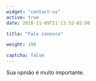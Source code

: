 ```yaml
---
widget: "contact-us"
active: true
date: 2018-11-09T11:13:52-02:00

title: "Fale conosco"

weight: 100

captcha: false
---
```

Sua opnião é muito importante.